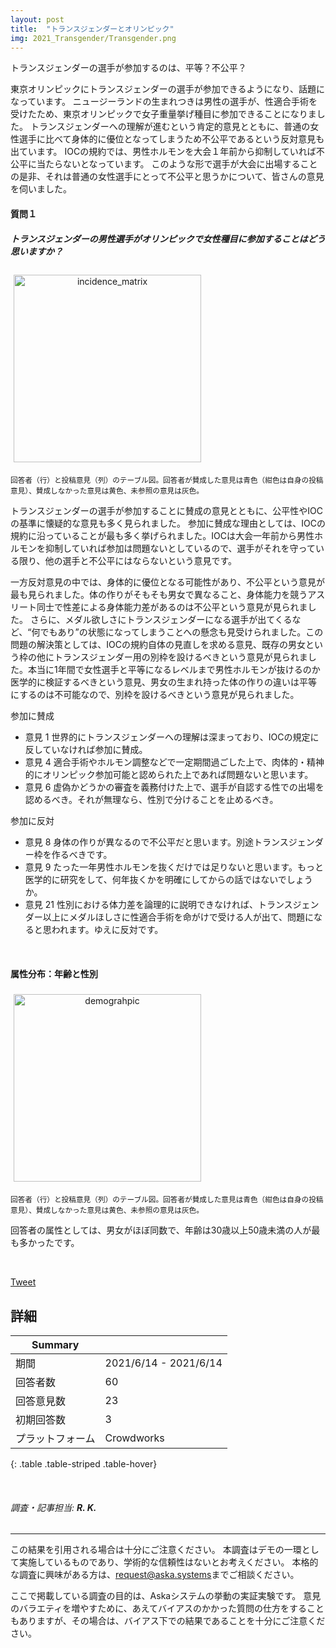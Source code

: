 ```yaml
---
layout: post
title:  "トランスジェンダーとオリンピック"
img: 2021_Transgender/Transgender.png
---
```


トランスジェンダーの選手が参加するのは、平等？不公平？

東京オリンピックにトランスジェンダーの選手が参加できるようになり、話題になっています。
ニュージーランドの生まれつきは男性の選手が、性適合手術を受けたため、東京オリンピックで女子重量挙げ種目に参加できることになりました。
トランスジェンダーへの理解が進むという肯定的意見とともに、普通の女性選手に比べて身体的に優位となってしまうため不公平であるという反対意見も出ています。
IOCの規約では、男性ホルモンを大会１年前から抑制していれば不公平に当たらないとなっています。
このような形で選手が大会に出場することの是非、それは普通の女性選手にとって不公平と思うかについて、皆さんの意見を伺いました。


#### 質問１
<div class="jumbotron py-2">
<h5>トランスジェンダーの男性選手がオリンピックで女性種目に参加することはどう思いますか？</h5>
</div>

<div class="container text-center">
<img src="{{site.baseurl}}/images/2021_Transgender/table.svg" alt="incidence_matrix"
style = "
  width: 300px;
  border: none;
  background: none;
  margin: 1% 1% 1% 1%;
  text-align: center;
  display: inline-block;
">
</div>
<p><small>回答者（行）と投稿意見（列）のテーブル図。回答者が賛成した意見は青色（紺色は自身の投稿意見）、賛成しなかった意見は黄色、未参照の意見は灰色。</small></p>

トランスジェンダーの選手が参加することに賛成の意見とともに、公平性やIOCの基準に懐疑的な意見も多く見られました。
参加に賛成な理由としては、IOCの規約に沿っていることが最も多く挙げられました。IOCは大会一年前から男性ホルモンを抑制していれば参加は問題ないとしているので、選手がそれを守っている限り、他の選手と不公平にはならないという意見です。

一方反対意見の中では、身体的に優位となる可能性があり、不公平という意見が最も見られました。体の作りがそもそも男女で異なること、身体能力を競うアスリート同士で性差による身体能力差があるのは不公平という意見が見られました。
さらに、メダル欲しさにトランスジェンダーになる選手が出てくるなど、“何でもあり”の状態になってしまうことへの懸念も見受けられました。この問題の解決策としては、IOCの規約自体の見直しを求める意見、既存の男女という枠の他にトランスジェンダー用の別枠を設けるべきという意見が見られました。本当に1年間で女性選手と平等になるレベルまで男性ホルモンが抜けるのか医学的に検証するべきという意見、男女の生まれ持った体の作りの違いは平等にするのは不可能なので、別枠を設けるべきという意見が見られました。

<div class="card">
  <div class="card-header">
  参加に賛成
  </div>
  <ul class="list-group list-group-flush">
    <li class="list-group-item">
      <span class="badge badge-dark mr-2">意見 1</span> 世界的にトランスジェンダーへの理解は深まっており、IOCの規定に反していなければ参加に賛成。
    </li>  
    <li class="list-group-item">
      <span class="badge badge-dark mr-2">意見 4</span> 適合手術やホルモン調整などで一定期間過ごした上で、肉体的・精神的にオリンピック参加可能と認められた上であれば問題ないと思います。
    </li>
	  <li class="list-group-item">
	    <span class="badge badge-dark mr-2">意見 6</span> 虚偽かどうかの審査を義務付けた上で、選手が自認する性での出場を認めるべき。それが無理なら、性別で分けることを止めるべき。
	  </li>
  </ul>
</div>

<div class="card">
  <div class="card-header">
  参加に反対
  </div>
  <ul class="list-group list-group-flush">
    <li class="list-group-item">
      <span class="badge badge-dark mr-2">意見 8</span> 身体の作りが異なるので不公平だと思います。別途トランスジェンダー枠を作るべきです。
    </li>
    <li class="list-group-item">
      <span class="badge badge-dark mr-2">意見 9</span> たった一年男性ホルモンを抜くだけでは足りないと思います。もっと医学的に研究をして、何年抜くかを明確にしてからの話ではないでしょうか。
    </li>
    <li class="list-group-item">
      <span class="badge badge-dark mr-2">意見 21</span> 性別における体力差を論理的に説明できなければ、トランスジェンダー以上にメダルほしさに性適合手術を命がけで受ける人が出て、問題になると思われます。ゆえに反対です。
    </li>
  </ul>
</div>


<br>

#### 属性分布：年齢と性別

<div class="container text-center">
<img src="{{site.baseurl}}/images/2021_Transgender/demograhpic.png" alt="demograhpic"
style = "
  width: 300px;
  border: none;
  background: none;
  margin: 1% 1% 1% 1%;
  text-align: center;
  display: inline-block;
">
</div>
<p><small>回答者（行）と投稿意見（列）のテーブル図。回答者が賛成した意見は青色（紺色は自身の投稿意見）、賛成しなかった意見は黄色、未参照の意見は灰色。</small></p>

<p class="mt-3">
回答者の属性としては、男女がほぼ同数で、年齢は30歳以上50歳未満の人が最も多かったです。
</p>


<br>



<a href="https://twitter.com/share?ref_src=twsrc%5Etfw" class="twitter-share-button" data-size="large" data-via="Aska_systems_jp" data-hashtags="Aska" data-show-count="false">Tweet</a><script async src="https://platform.twitter.com/widgets.js" charset="utf-8"></script>





## 詳細


| Summary | |
|------|------|
| 期間 | 2021/6/14 - 2021/6/14 |
| 回答者数 | 60 |
| 回答意見数 | 23 |
| 初期回答数 | 3 |
| プラットフォーム | Crowdworks |
{: .table .table-striped .table-hover}


<br>

<h6 class="text-muted">調査・記事担当: <strong>R. K.</strong></h6>



---
この結果を引用される場合は十分にご注意ください。
本調査はデモの一環として実施しているものであり、学術的な信頼性はないとお考えください。
本格的な調査に興味がある方は、<a href="mailto:request@aska.systems">request@aska.systems</a>までご相談ください。

ここで掲載している調査の目的は、Askaシステムの挙動の実証実験です。
意見のバラエティを増やすために、あえてバイアスのかかった質問の仕方をすることもありますが、その場合は、バイアス下での結果であることを十分にご注意ください。
